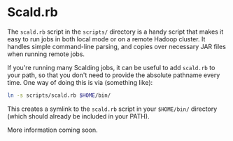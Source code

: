 # Scald.rb

The `scald.rb` script in the `scripts/` directory is a handy script that makes it easy to run jobs in both local mode or on a remote Hadoop cluster. It handles simple command-line parsing, and copies over necessary JAR files when running remote jobs.

If you're running many Scalding jobs, it can be useful to add `scald.rb` to your path, so that you don't need to provide the absolute pathname every time. One way of doing this is via (something like):

```bash
ln -s scripts/scald.rb $HOME/bin/
```

This creates a symlink to the `scald.rb` script in your `$HOME/bin/` directory (which should already be included in your PATH).

More information coming soon.
